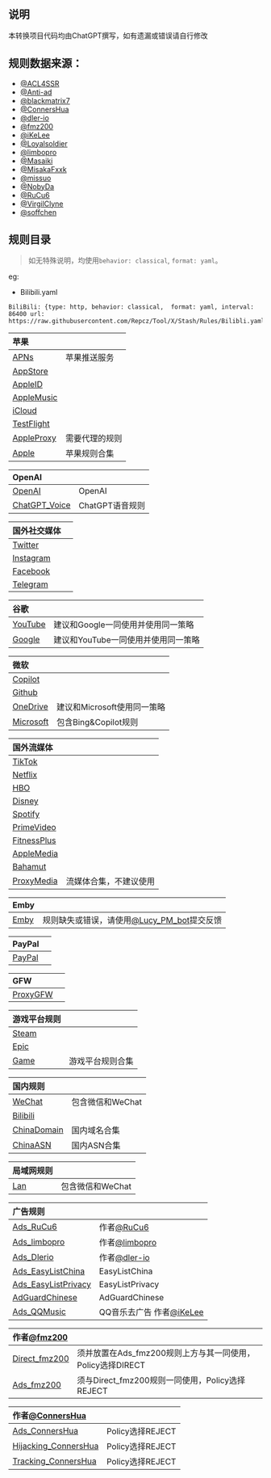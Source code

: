 ## 说明

本转换项目代码均由ChatGPT撰写，如有遗漏或错误请自行修改

## 规则数据来源：

- [@ACL4SSR](https://github.com/ACL4SSR/ACL4SSR/tree/master)
- [@Anti-ad](https://github.com/privacy-protection-tools/anti-AD)
- [@blackmatrix7](https://github.com/blackmatrix7/ios_rule_script/tree/master/rule)
- [@ConnersHua](https://github.com/ConnersHua/RuleGo/tree/master)
- [@dler-io](https://github.com/dler-io/Rules)
- [@fmz200](https://github.com/fmz200)
- [@iKeLee](https://gitlab.com/lodepuly/vpn_tool)
- [@Loyalsoldier](https://github.com/Loyalsoldier/geoip)
- [@limbopro](https://github.com/limbopro/Adblock4limbo)
- [@Masaiki](https://github.com/Masaiki/GeoIP2-CN)
- [@MisakaFxxk](https://github.com/MisakaFxxk/MisakaF_Subconverter)
- [@missuo](https://github.com/missuo/ASN-China)
- [@NobyDa](https://github.com/NobyDa)
- [@RuCu6](https://github.com/RuCu6/QuanX)
- [@VirgilClyne](https://github.com/VirgilClyne)
- [@soffchen](https://github.com/soffchen/GeoIP2-CN)



## 规则目录


> 如无特殊说明，均使用`behavior: classical`,  `format: yaml`。

eg:
* Bilibili.yaml
```
BiliBili: {type: http, behavior: classical,  format: yaml, interval: 86400 url: https://raw.githubusercontent.com/Repcz/Tool/X/Stash/Rules/Bilibli.yaml}
```


| 苹果  |  |
| :---- | ---- |
| [APNs](https://github.com/Repcz/Tool/raw/X/Stash/Rules/APNs.yaml) | 苹果推送服务 | 
| [AppStore](https://github.com/Repcz/Tool/raw/X/Stash/Rules/AppStore.yaml) |  |
| [AppleID](https://github.com/Repcz/Tool/raw/X/Stash/Rules/AppleID.yaml) |  |
| [AppleMusic](https://github.com/Repcz/Tool/raw/X/Stash/Rules/AppleMusic.yaml) |  |
| [iCloud](https://github.com/Repcz/Tool/raw/X/Stash/Rules/iCloud.yaml) |  |
| [TestFlight](https://github.com/Repcz/Tool/raw/X/Stash/Rules/TestFlight.yaml) |  |
| [AppleProxy](https://github.com/Repcz/Tool/raw/X/Stash/Rules/iCloud.yaml) | 需要代理的规则 |
| [Apple](https://github.com/Repcz/Tool/raw/X/Stash/Rules/Apple.yaml) | 苹果规则合集 | 

| OpenAI  |  |
| :---- | ---- |
| [OpenAI](https://github.com/Repcz/Tool/raw/X/Stash/Rules/OpenAI.yaml) | OpenAI | 
| [ChatGPT_Voice](https://github.com/Repcz/Tool/raw/X/Stash/Rules/ChatGPT_Voice.yaml) | ChatGPT语音规则 | 

| 国外社交媒体  |  |
| :---- | ---- |
| [Twitter](https://github.com/Repcz/Tool/raw/X/Stash/Rules/Twitter.yaml) | |
| [Instagram](https://github.com/Repcz/Tool/raw/X/Stash/Rules/Instagram.yaml) | |
| [Facebook](https://github.com/Repcz/Tool/raw/X/Stash/Rules/Facebook.yaml) | |
| [Telegram](https://github.com/Repcz/Tool/raw/X/Stash/Rules/Telegram.yaml) | |

| 谷歌  |  |
| :---- | ---- |
| [YouTube](https://github.com/Repcz/Tool/raw/X/Stash/Rules/YouTube.yaml) |建议和Google一同使用并使用同一策略 |
| [Google](https://github.com/Repcz/Tool/raw/X/Stash/Rules/Google.yaml) |建议和YouTube一同使用并使用同一策略 |

| 微软  |  |
| :---- | ---- |
| [Copilot](https://github.com/Repcz/Tool/raw/X/Stash/Rules/Copilot.yaml) | |
| [Github](https://github.com/Repcz/Tool/raw/X/Stash/Rules/Github.yaml) | |
| [OneDrive](https://github.com/Repcz/Tool/raw/X/Stash/Rules/OneDrive.yaml) |建议和Microsoft使用同一策略 |
| [Microsoft](https://github.com/Repcz/Tool/raw/X/Stash/Rules/Microsoft.yaml) |包含Bing&Copilot规则 |

| 国外流媒体  |  |
| :---- | ---- |
| [TikTok](https://github.com/Repcz/Tool/raw/X/Stash/Rules/TikTok.yaml) | |
| [Netflix](https://github.com/Repcz/Tool/raw/X/Stash/Rules/Netflix.yaml) | |
| [HBO](https://github.com/Repcz/Tool/raw/X/Stash/Rules/HBO.yaml) | |
| [Disney](https://github.com/Repcz/Tool/raw/X/Stash/Rules/Disney.yaml) | |
| [Spotify](https://github.com/Repcz/Tool/raw/X/Stash/Rules/Spotify.yaml) | |
| [PrimeVideo](https://github.com/Repcz/Tool/raw/X/Stash/Rules/PrimeVideo.yaml) | |
| [FitnessPlus](https://github.com/Repcz/Tool/raw/X/Stash/Rules/FitnessPlus.yaml) | |
| [AppleMedia](https://github.com/Repcz/Tool/raw/X/Stash/Rules/PrimeVideo.yaml) | |
| [Bahamut](https://github.com/Repcz/Tool/raw/X/Stash/Rules/Bahamut.yaml) | |
| [ProxyMedia](https://github.com/Repcz/Tool/raw/X/Stash/Rules/ProxyMedia.yaml) |流媒体合集，不建议使用 |

| Emby  |  |
| :---- | ---- |
| [Emby](https://github.com/Repcz/Tool/raw/X/Stash/Rules/Emby.yaml) |规则缺失或错误，请使用[@Lucy_PM_bot](https://t.me/Lucy_PM_bot)提交反馈 |

| PayPal  |  |
| :---- | ---- |
| [PayPal](https://github.com/Repcz/Tool/raw/X/Stash/Rules/PayPal.yaml) | |

| GFW  |  |
| :---- | ---- |
| [ProxyGFW](https://github.com/Repcz/Tool/raw/X/Stash/Rules/ProxyGFW.yaml) | |

| 游戏平台规则  |  |
| :---- | ---- |
| [Steam](https://github.com/Repcz/Tool/raw/X/Stash/Rules/Steam.yaml) | |
| [Epic](https://github.com/Repcz/Tool/raw/X/Stash/Rules/Epic.yaml) | |
| [Game](https://github.com/Repcz/Tool/raw/X/Stash/Rules/Game.yaml) |游戏平台规则合集 |

| 国内规则  |  |
| :---- | ---- |
| [WeChat](https://github.com/Repcz/Tool/raw/X/Stash/Rules/WeChat.yaml) |包含微信和WeChat |
| [Bilibili](https://github.com/Repcz/Tool/raw/X/Stash/Rules/Bilibili.yaml) | |
| [ChinaDomain](https://github.com/Repcz/Tool/raw/X/Stash/Rules/ChinaDomain.yaml) |国内域名合集 |
| [ChinaASN](https://github.com/Repcz/Tool/raw/X/Stash/Rules/ChinaASN.yaml) |国内ASN合集 |

| 局域网规则  |  |
| :---- | ---- |
| [Lan](https://github.com/Repcz/Tool/raw/X/Stash/Rules/Lan.yaml) |包含微信和WeChat |

| 广告规则  |  |
| :---- | ---- |
| [Ads_RuCu6](https://github.com/Repcz/Tool/raw/X/Stash/Rules/Ads_RuCu6.yaml) |作者[@RuCu6](https://github.com/RuCu6/QuanX) |
| [Ads_limbopro](https://github.com/Repcz/Tool/raw/X/Stash/Rules/Ads_limbopro.yaml) |作者[@limbopro](https://github.com/limbopro/Adblock4limbo)  |
| [Ads_Dlerio](https://github.com/Repcz/Tool/raw/X/Stash/Rules/Ads_Dlerio.yaml) |作者[@dler-io](https://github.com/dler-io/Rules)  |
| [Ads_EasyListChina](https://github.com/Repcz/Tool/raw/X/Stash/Rules/Ads_EasyListChina.yaml) |EasyListChina |
| [Ads_EasyListPrivacy](https://github.com/Repcz/Tool/raw/X/Stash/Rules/Ads_EasyListPrivacy.yaml) |EasyListPrivacy |
| [AdGuardChinese](https://github.com/Repcz/Tool/raw/X/Stash/Rules/AdGuardChinese.yaml) |AdGuardChinese |
| [Ads_QQMusic](https://github.com/Repcz/Tool/raw/X/Stash/Rules/Ads_QQMusic.yaml) |QQ音乐去广告 作者[@iKeLee](https://gitlab.com/lodepuly/vpn_tool)|

| 作者[@fmz200](https://github.com/fmz200)  |  |
| :---- | ---- |
| [Direct_fmz200](https://github.com/Repcz/Tool/raw/X/Stash/Rules/Direct_fmz200.yaml) |须并放置在Ads_fmz200规则上方与其一同使用，Policy选择DIRECT |
| [Ads_fmz200](https://github.com/Repcz/Tool/raw/X/Stash/Rules/Ads_fmz200.yaml) |须与Direct_fmz200规则一同使用，Policy选择REJECT  |

| 作者[@ConnersHua](https://github.com/ConnersHua)   |  |
| :---- | ---- |
| [Ads_ConnersHua](https://github.com/Repcz/Tool/raw/X/Stash/Rules/Ads_ConnersHua.yaml) |Policy选择REJECT |
| [Hijacking_ConnersHua](https://github.com/Repcz/Tool/raw/X/Stash/Rules/Hijacking_ConnersHua.yaml) |Policy选择REJECT |
| [Tracking_ConnersHua](https://github.com/Repcz/Tool/raw/X/Stash/Rules/Tracking_ConnersHua.yaml) | Policy选择REJECT|

